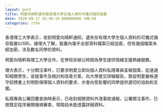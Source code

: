 ```yaml
---
layout: post
title: 明愛向晴軒遺失載有理大學生個人資料可攜式儲存裝置
date: 2020-09-17 16:40:19.000000000 +08:00
categories: rthk
---
```


香港理工大學表示，收到明愛向晴軒通知，遺失存有理大學生個人資料的可攜式儲存裝置(USB)，據理大了解，裝置內幾乎全部資料檔案已經加密，但有幾個檔案未經加密，涉及數名同學的資料。

明愛向晴軒與理工大學合作，在學校非辦公時間為學生提供情緒支援熱線服務。

理大表示，十分關注事件，已要求明愛立即向個人資料私隱專員呈報個案，從速通知相關學生，並就事件及檢討和改善方案，向大學提交詳細報告，敦促明愛嚴格遵守招標書上列明對保障個人資料的要求，亦會向受影響的同學提供適切的協助和支援。

私隱專員公署回覆查詢時表示，已收到相關資料外洩事故通報，公署關注事件，已按既定程序展開循規審查，現階段未能透露詳細資料。
